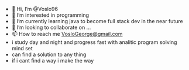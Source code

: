 - 👋 Hi, I’m @Voslo96
- 👀 I’m interested in programming
- 🌱 I’m currently learning java to become full stack dev in the near future
- 💞️ I’m looking to collaborate on ...
- 📫 How to reach me VosloGeorge@gmail.com
 - i study day and night and progress fast with analitic program solving mind set
- can find a solution to any thing
- if i cant find a way i make the way
<!---
Voslo96/Voslo96 is a ✨ special ✨ repository because its `README.md` (this file) appears on your GitHub profile.
You can click the Preview link to take a look at your changes.
--->

